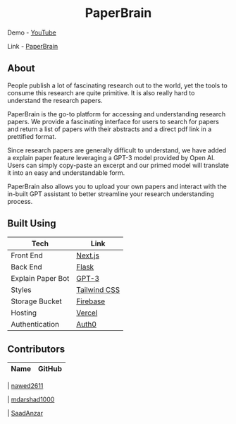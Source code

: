 <h1 align="center">
PaperBrain
</h1>

Demo - [YouTube](https://www.youtube.com/watch?v=JnMSISVfTYc)

Link - [PaperBrain](https://paperbrain.study/)

## About

<p> People publish a lot of fascinating research out to the world, yet the tools to consume this research are quite primitive. It is also really hard to understand the research papers. </p>
  
<p>PaperBrain is the go-to platform for accessing and understanding research papers. We provide a fascinating interface for users to search for papers and return a list of papers with their abstracts and a direct pdf link in a prettified format.

Since research papers are generally difficult to understand, we have added a explain paper feature leveraging a GPT-3 model provided by Open AI. Users can simply copy-paste an excerpt and our primed model will translate it into an easy and understandable form.

</p>

<p>
PaperBrain also allows you to upload your own papers and interact with the in-built GPT assistant to better streamline your research understanding process.
</p>
  
## Built Using

| Tech           | Link                                                 |
| -------------- | ---------------------------------------------------- |
| Front End      | [Next.js](https://nextjs.org/)                       |
| Back End       | [Flask](https://flask.palletsprojects.com/en/2.2.x/) |
| Explain Paper Bot          | [GPT-3](https://openai.com/api/)             |
| Styles       | [Tailwind CSS](https://tailwindcss.com/docs/)        |
| Storage Bucket | [Firebase](https://www.firebase.google.com/)         |
| Hosting        | [Vercel](https://vercel.com/)                        |
| Authentication | [Auth0](https://www.auth0.com/)                      |


## Contributors

| Name | GitHub |
| ---- | ------ |

| [nawed2611](https://github.com/nawed2611)

| [mdarshad1000](https://github.com/mdarshad1000)

| [SaadAnzar](https://github.com/SaadAnzar)
